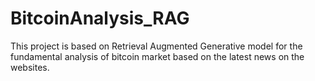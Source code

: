 # BitcoinAnalysis_RAG
This project is based on Retrieval Augmented Generative model for the fundamental analysis of bitcoin market based on the latest news on the websites.
